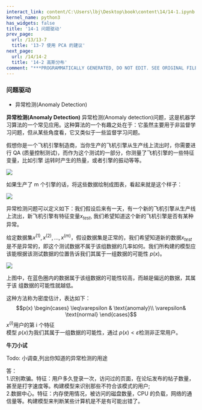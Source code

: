 ```yaml
---
interact_link: content/C:\Users\lbj\Desktop\book\content\14/14-1.ipynb
kernel_name: python3
has_widgets: false
title: '14-1 问题驱动'
prev_page:
  url: /13/13-7 
  title: '13-7 使用 PCA 的建议'
next_page:
  url: /14/14-2
  title: '14-2 高斯分布'
comment: "***PROGRAMMATICALLY GENERATED, DO NOT EDIT. SEE ORIGINAL FILES IN /content***"
---
```


### 问题驱动

+ 异常检测(Anomaly Detection) 

**异常检测(Anomaly Detection)**
异常检测(Anomaly detection)问题，这是机器学习算法的一个常见应用。这种算法的一个有趣之处在于：它虽然主要用于非监督学习问题，但从某些角度看，它又类似于一些监督学习问题。 

假想你是一个飞机引擎制造商，当你生产的飞机引擎从生产线上流出时，你需要进行 QA (质量控制测试)，而作为这个测试的一部分，你测量了飞机引擎的一些特征变量，比如引擎
运转时产生的热量，或者引擎的振动等等。 


![](https://i.loli.net/2018/12/02/5c034ab48f02c.png)

如果生产了 m 个引擎的话，将这些数据绘制成图表，看起来就是这个样子： 

![](https://i.loli.net/2018/12/02/5c034b00a0c65.png)


异常检测问题可以定义如下：我们假设后来有一天，有一个新的飞机引擎从生产线上流出，新飞机引擎有特征变量$x_{test}$, 我们希望知道这个新的飞机引擎是否有某种异常。

给定数据集$x^{(1)}, x^{(2)},...,x^{(m)}$，假设数据集是正常的，我们希望知道新的数据$x_{test}$是不是异常的，即这个测试数据不属于该组数据的几率如何。我们所构建的模型应该能根据该测试数据的位置告诉我们其属于一组数据的可能性 $p(x)$。

![](https://i.loli.net/2018/12/02/5c034c2613335.png)


上图中，在蓝色圈内的数据属于该组数据的可能性较高，而越是偏远的数据，其属于该
组数据的可能性就越低。 

这种方法称为密度估计，表达如下： 
$$p(x) 
\begin{cases}
\leq\varepsilon & \text{anomaly}\\
\varepsilon& \text{normal}
\end{cases}$$
$x^{(i)}$用户的第 i 个特征     
模型 $p(x)$为我们其属于一组数据的可能性，通过 $p(x)<\varepsilon$检测非正常用户。 

**牛刀小试**

Todo: 小调查,列出你知道的异常检测的用途



答：<br>
1.识别欺骗。特征：用户多久登录一次，访问过的页面，在论坛发布的帖子数量，甚至是打字速度等。构建模型来识别那些不符合该模式的用户;<br>
2.数据中心。特征：内存使用情况，被访问的磁盘数量，CPU 的负载，网络的通信量等。构建模型来判断某些计算机是不是有可能出错了。

